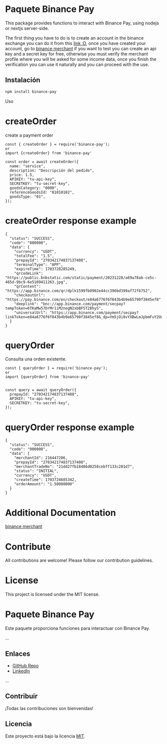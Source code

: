 # Paquete Binance Pay

This package provides functions to interact with Binance Pay, using nodejs or nextjs server-side.

The first thing you have to do is to create an account in the binance exchange you can do it from this [link :D](https://accounts.binance.info/register?ref=216281349), once you have created your account, go to [binance merchant](https://merchant.binance.com/en/)
if you want to test you can create an api key and a secret key for free, otherwise you must verify the merchant profile where you will be asked for some income data, once you finish the verification you can use it naturally and you can proceed with the use.

## Instalación

```bash
npm install binance-pay
```

Uso

# createOrder

create a payment order

```
const { createOrder } = require('binance-pay');
or
import {createOrder} from 'binance-pay'

const order = await createOrder({
  name: "service",
  description: "Descripción del pedido",
  price: 1.5,
  APIKEY: "tu-api-key",
  SECRETKEY: "tu-secret-key",
  goodsCategory: "0000",
  referenceGoodsId: "01010102",
  goodsType: "01",
});
```

# createOrder response example

```
{
  "status": "SUCCESS",
  "code": "000000",
  "data": {
    "currency": "USDT",
    "totalFee": "1.5",
    "prepayId": "270342174837137408",
    "terminalType": "APP",
    "expireTime": 1703728285249,
    "qrcodeLink": "https://public.bnbstatic.com/static/payment/20231228/a69a78ab-ce5c-465d-9bc9-6e5109411263.jpg",
    "qrContent": "https://app.binance.com/qr/dplk1599fb0902e44cc396bd399af72f6752",
    "checkoutUrl": "https://pay.binance.com/en/checkout/e84a6776f6f843b4b9e65790f3845ef8",
    "deeplink": "bnc://app.binance.com/payment/secpay?tempToken=6TKaMw57DrMr1iM2nogN2xbBFST28hyS",
    "universalUrl": "https://app.binance.com/payment/secpay?linkToken=e84a6776f6f843b4b9e65790f3845ef8&_dp=Ym5jOi8vYXBwLmJpbmFuY2UuY29tL3BheW1lbnQvc2VjcGF5P3RlbXBUb2tlbj02VEthTXc1N0RyTXIxaU0ybm9nTjJ4YkJGU1QyOGh5Uw"
  }
}
```

# queryOrder

Consulta una orden existente.

```
const { queryOrder } = require('binance-pay');
or
import {queryOrder} from 'binance-pay'


const query = await queryOrder({
  prepayId: "270342174837137408",
  APIKEY: "tu-api-key",
  SECRETKEY: "tu-secret-key",
});

```

# queryOrder response example

```
{
  "status": "SUCCESS",
  "code": "000000",
  "data": {
    "merchantId": 216447206,
    "prepayId": "270342174837137408",
    "merchantTradeNo": "21dd27fb18486d0258cebff133c201d7",
    "status": "INITIAL",
    "currency": "USDT",
    "createTime": 1703724685342,
    "orderAmount": "1.50000000"
  }
}
```

# Additional Documentation

[binance merchant](https://merchant.binance.com/en/docs/home)

# Contribute

All contributions are welcome! Please follow our contribution guidelines.

# License

This project is licensed under the MIT license.

# Paquete Binance Pay

Este paquete proporciona funciones para interactuar con Binance Pay.

...

## Enlaces

- [GitHub Repo](https://github.com/The-Lu33/binance-pay-js)
- [LinkedIn](https://www.linkedin.com/in/luisangel-tapia/)

...

## Contribuir

¡Todas las contribuciones son bienvenidas!

## Licencia

Este proyecto está bajo la licencia [MIT](LICENSE).
